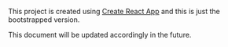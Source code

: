 This project is created using [Create React App](https://github.com/facebookincubator/create-react-app) and this is just the bootstrapped version.

This document will be updated accordingly in the future.
